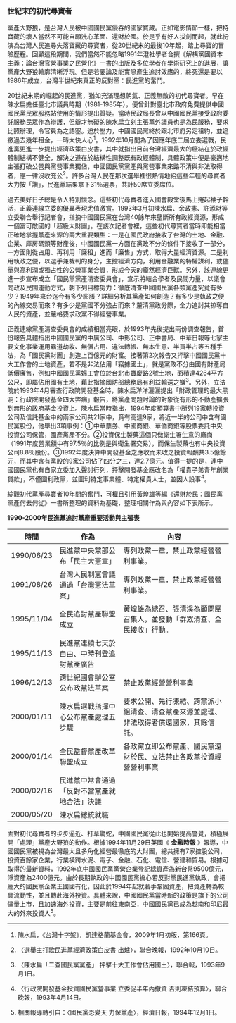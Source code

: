 ### 世紀末的初代尋寶者

黨產大野狼，是台灣人民被中國國民黨侵吞的國家寶藏。正如電影情節一樣，把持寶藏的壞人當然不可能自願洗心革面、還財於國。於是乎有好人拔劍而起，就此扮演為台灣人民追尋失落寶藏的尋寶者，從20世紀末的最後10年起，踏上尋寶的冒險歷程。回顧這段期間，我們當然不能忽略1991年澄社學者合撰《解構黨國資本主義：論台灣官營事業之民營化》一書的出版及多位學者在學術研究上的進展，讓黨產大野狼輪廓清晰浮現。但是若要論及能實際產生追討效應的，終究還是要以1986年成立，台灣半世紀來真正的反對黨：民進黨的奮鬥。

20世紀末期的崛起的民進黨，猶如充滿理想朝氣、正義無敵的初代尋寶者。早在陳水扁擔任臺北市議員時期（1981-1985年），便曾針對臺北市政府免費提供中國國民黨民眾服務站使用的情形提出質疑。當時民政局長曾以中國國民黨接受政府委託服務民眾作為辯護，但辯才無礙的陳水扁立刻主張黨外議員也是為民服務，要求比照辦理，令官員為之語塞。迫於壓力，中國國民黨終於跟北市府另定租約，並追繳過去幾年租金，一時大快人心<sup>1</sup>。1992年10月間為了因應年底二屆立委選戰，民進黨更進一步提出經濟政策白皮書，其中就指出目前台灣經濟最大的癥結在於政經體制結構不健全，解決之道在於結構性調整既有政經體制，具體政策中便是豪邁地主張打破公營與黨營事業獨佔，中國國民黨黨產與黨營事業來路不清與非法取得者，應一律沒收充公<sup>2</sup>。許多台灣人民在那次選舉裡很熱情地給這些年輕的尋寶者大力按「讚」，民進黨結果拿下31％選票，共計50席立委席位。

過去美好日子總是令人特別懷念。這些初代尋寶者進入國會殿堂後馬上捲起袖子幹活，正義連線立委的優異表現尤值激賞。1993年3月初陳水扁、余政憲、許添財等立委聯合舉行記者會，指摘中國國民黨在台灣40餘年來壟斷所有政經資源，形成一個富可敵國的「超級大財團」。在該次記者會裡，這些初代尋寶者當時即能相當正確地掌握黨產來源的兩大重要類型：一是在國民政府接收了台灣的土地、金融、企業、庫房碼頭等財產後，中國國民黨一方面在黨政不分的條件下接收了一部分，一方面則從占用、再利用「廉租」進而「廉售」方式，取得大量經濟資源。二是利用執政之便，以選手兼裁判的身分，主控經濟方向，利用金融業的特權謀利，或儘量與高利潤或獨占性的公營事業合資，形成今天的龐然經濟巨獸。另外，該連線更進一步宣布成立「國民黨黨產清查委員會」，宣示將結合學者及民間力量，以議會問政及民間運動方式，朝下列目標努力：徹底清查中國國民黨各類黨產究竟有多少？1949年來台迄今有多少膨脹？詳細分析其黨產如何創造？有多少是執政之便的內線交易而來？有多少是黨國不分強占而來？釐清黨政分際，全力追討其掠奪自人民的資產，並嚴格要求政黨不得經營事業。

正義連線黨產清查委員會的成績相當亮眼，於1993年先後提出兩份調查報告，首份報告具體指出中國國民黨的中廣公司、中影公司、正中書局、中華日報等七家主要文化事業運用霸道劫收、無償占用、違法轉帳、無本生意、半買半占等五種手法，為「國民黨財團」創造上百億元的財富。接著第2次報告又抨擊中國國民黨十大工作會的土地資產，若不是非法佔用「竊據國土」，就是黨政不分由國有財產局低價廉售，例如中國國民黨婦工會位於台北市寶慶路2號土地，面積達4264平方公尺，即屬佔用國有土地，藉此指摘國防部總務局有利益輸送之嫌<sup>3</sup>。另外，立法院於1993年4月審查行政院開發基金時，陳水扁洋洋灑灑提出「財政管理的最大黑洞：行政院開發基金四大弊病」報告，將黨產問題討論的對象從有形的不動產擴張到無形的政府基金投資上。陳水扁當時指出，1994年度預算書中所列19家轉投資公司及信託基金中的兩家公司共21家中，竟有高達9家，將近一半的公司中含有國民黨股份，他舉出3項事例：①中華票券、中國商銀、華僑商銀等股票委託中央投資公司保管，國產黨產不分。②投資保生製藥這個只做衛生署生意的廠商（1991年度營業額中有97.5％的比例是與衛生署交易），而保生製藥也有中央投資公司8.8％股份。③1992年度決算中開發基金之應收而未收之投資報酬共3.5億餘元，而其中含有黨股的9家公司佔了四分之三，達2.7億元。值得一提的是，連中國國民黨也有自家立委加入聲討行列，抨擊開發基金應改名為「權貴子弟青年創業貸款」，不僅圖利政黨，並圖利特定事業體、特定權貴人士，並因人設事<sup>4</sup>。 

綜觀初代黨產尋寶者10年間的奮鬥，可權且引用黃煌雄等編《還財於民：國民黨黨產何去何從》一書所整理的資料為基礎，整理相關作為與內容如下表所示。

**1990-2000年民進黨追討黨產重要活動與主張表**

<table>
  <thead>
    <tr>
      <th>時間</th>
      <th>作為</th>
      <th>內容</th>
    </tr>
  </thead>
  <tbody>
    <tr>
      <td>1990/06/23</td>
      <td>民進黨中央黨部公布「民主大憲章」</td>
      <td>專列政黨一章，禁止政黨經營營利事業。</td>
    </tr>
    <tr>
      <td>1991/08/26</td>
      <td>台灣人民制憲會議通過「台灣憲法草案」</td>
      <td>專列政黨一章，禁止政黨經營營利事業。</td>
    </tr>
    <tr>
      <td>1995/11/04</td>
      <td>全民追討黨產聯盟成立</td>
      <td>黃煌雄為總召、張清溪為顧問團召集人，並發動「群眾清查、全民接收」行動。</td>
    </tr>
    <tr>
      <td>1995/11/13</td>
      <td>民進黨連續七天於自由、中時刊登追討黨產廣告</td>
      <td> </td>
    </tr>
    <tr>
      <td>1996/12/13</td>
      <td>跨世紀國會辦公室公布政黨法草案</td>
      <td>禁止政黨經營營利事業</td>
    </tr>
    <tr>
      <td>2000/01/11</td>
      <td>陳水扁選戰指揮中心公布黨產處理五步驟</td>
      <td>要求公開、先行凍結、跨黨派小組清查、清查黨產來源並處理、非法取得者償還國家，其餘信託。</td>
    </tr>
    <tr>
      <td>2000/01/14</td>
      <td>全民監督黨產改革聯盟成立</td>
      <td>各政黨立即公布黨產、國民黨還財於民、立法禁止各政黨投資經營營利事業</td>
    </tr>
    <tr>
      <td>2000/02/16</td>
      <td>民進黨中常會通過「反對不當黨產就地合法」決議</td>
      <td> </td>
    </tr>
    <tr>
      <td>2000/05/20</td>
      <td>陳水扁總統就職</td>
      <td> </td>
    </tr>
  </tbody>
</table>

面對初代尋寶者的步步逼近、打草驚蛇，中國國民黨從此也開始提高警覺，積極展開「處理」黨產大野狼的動作。根據1994年11月29日英國《 **金融時報** 》報導，中國國民黨被視為台灣最大且多角化經營最徹底的大財團，總共擁有7家控股公司，投資百餘家企業，行業橫跨水泥、電子、金融、石化、電信、營建和貿易。根據可取得的最新資料，1992年底中國國民黨黨營企業登記總資產為新台幣9500億元，淨資產為2400億元。由於長期執政的中國國民黨擔心若反對黨民進黨執政，會把龐大的國民黨企業王國國有化，因此於1994年起就著手鞏固資產，把資產轉為較具流動性，並且轉赴海外投資。具體來說，中國國民黨當時新的政策是旗下的公司儘量上市，且加速海外投資，主要是前往東南亞，中國國民黨已成為越南和印尼最大的外來投資人<sup>5</sup>。

---

1. 陳水扁，《台灣十字架》，凱達格蘭基金會，2009年1月初版，第166頁。

2. 〈選舉主打歌民進黨經濟政策白皮書 出爐〉，聯合晚報，1992年10月10日。

3. 〈陳水扁「二查國民黨黨產」 抨擊十大工作會佔用國土〉，聯合報，1993年9月1日。

4. 〈行政院開發基金投資國民黨營事業 立委促半年內撤資 否則凍結預算〉，聯合晚報，1993年4月14日。

5. 相關報導轉引自：〈國民黨恐變天 力保黨產〉，經濟日報，1994年12月1日。
